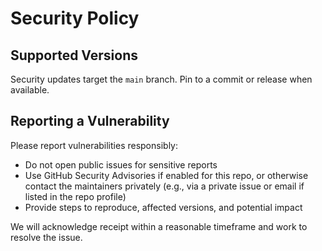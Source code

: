 # Security Policy

## Supported Versions

Security updates target the `main` branch. Pin to a commit or release when available.

## Reporting a Vulnerability

Please report vulnerabilities responsibly:

- Do not open public issues for sensitive reports
- Use GitHub Security Advisories if enabled for this repo, or otherwise contact the maintainers privately (e.g., via a private issue or email if listed in the repo profile)
- Provide steps to reproduce, affected versions, and potential impact

We will acknowledge receipt within a reasonable timeframe and work to resolve the issue.
